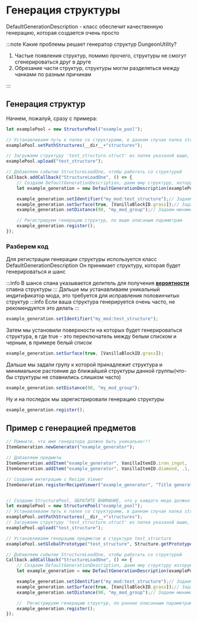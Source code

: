 # Генерация структуры

DefaultGenerationDescription - класс обеспечит качественную генерацию, которая создается очень просто

:::note Какие проблемы решает генератор структур DungeonUtility?

1. Частые появления структур, помимо прочего, структуры не смогут сгенерироваться друг в друге
2. Обрезание части структур, структуры могли разделяться между чанками по разным причинам

:::

## Генерация структур

Начнем, пожалуй, сразу с примера:

```ts
let examplePool = new StructurePool("example_pool");

// Устанавливаем путь к папке со структурами, в данном случае папка structures в главной директории мода
examplePool.setPathStructures(__dir__+"structures");

// Загружаем структуру 'test_structure.struct' из папки указаной выше, структура будет доступна по имени test_structure
examplePool.upload("test_structure");

// Добавляем событие StructureLoadOne, чтобы работать со структурой
Callback.addCallback("StructureLoadOne", () => {
    // Создаем DefaultGenerationDescription, даем ему структуру, которую будем генерировать с шансом 1 к 80 (примерно 1 структура на 80 чанков)
    let example_generation = new DefaultGenerationDescription(examplePool.get("test_structure"), 80);

    example_generation.setIdentifier("my_mod:test_structure");// Задаем уникальный индитификатор, для структуры
    example_generation.setSurface(true, [VanillaBlockID.grass]);// Задаем блоки на которых будет спавниться структура
    example_generation.setDistance(90, "my_mod_group");// Задаем минимальное расстояния между структурами my_mod_group

    // Регистрируем генерацию структур, по выше описаным параметрам
    example_generation.register();
});
```

### Разберем код

Для регистрации генерации структуры используется класс DefaultGenerationDescription
Он принимает структуру, которая будет генерироваться и шанс

:::info
В шансе спана указывается делитель для получения [**вероятности**](https://ru.wikipedia.org/wiki/Вероятность) спавна структуры
:::
Дальше мы устанавливаем уникальный индитификатор мода, это требуется для исправления половинчитых структур
:::info
Если ваша структура генерируется очень часто, не рекомендуется это делать
:::

```ts
example_generation.setIdentifier("my_mod:test_structure");
```

Затем мы установили поверхности на которых будет генерироваться структура, в где true - это переключатель между белым списком и черным, в примере белый список

```ts
example_generation.setSurface(true, [VanillaBlockID.grass]);
```

Дальше мы задали групу к которой принадлежит структура и минимальное растояние до ближайшей структуры данной группы(что-бы структуры не спавнились слишком часто)

```ts
example_generation.setDistance(90, "my_mod_group");
```

Ну и на последок мы зарегистрировали генерацию структуры

```ts
example_generation.register();
```

## Пример с генерацией предметов

```ts
// Помните, что имя генератора должно быть уникально!!!
ItemGeneration.newGenerator("example_generator");

// Добавляем предметы
ItemGeneration.addItem("example_generator", VanillaItemID.iron_ingot, .5, {min: 1, max: 3});
ItemGeneration.addItem("example_generator", VanillaItemID.diamond, .1, {min: 1, max: 1});

// Создаем интеграцию с Recipe Viewer
ItemGeneration.registerRecipeViewer("example_generator", "Title generator");


// Создаем StructurePool, ОБРАТИТЕ ВНИМАНИЕ, что у каждого мода должно быть свое уникальное имя StructurePool!
let examplePool = new StructurePool("example_pool");
// Устанавливаем путь к папке со структурами, в данном случае папка structures в главной директории мода
examplePool.setPathStructures(__dir__+"structures");
// Загружаем структуру 'test_structure.struct' из папки указаной выше, структура будет доступна по имени test_structure
examplePool.upload("test_structure");

// Устанавливаем генерацию предметов в структуре test_structure
examplePool.setGlobalPrototype("test_structure", Structure.getPrototypeDefault("example_generator"));

// Добавляем событие StructureLoadOne, чтобы работать со структурой
Callback.addCallback("StructureLoadOne", () => {
    // Создаем DefaultGenerationDescription, даем ему структуру которую будем генерировать, с шансом 1 к 80(примерно 1 структура на 80 чанков)
    let example_generation = new DefaultGenerationDescription(examplePool.get("test_structure"), 80);

    example_generation.setIdentifier("my_mod:test_structure");// Задаем уникальный индитификатор, для структуры
    example_generation.setSurface(true, [VanillaBlockID.grass]);// Задаем блоки на которых будет спавниться структура
    example_generation.setDistance(90, "my_mod_group");// Задаем минимальное расстояния между структурами my_mod_group

    //  Регистрируем генерацию структур, по раннее описанным параметрам
    example_generation.register();
});
```

